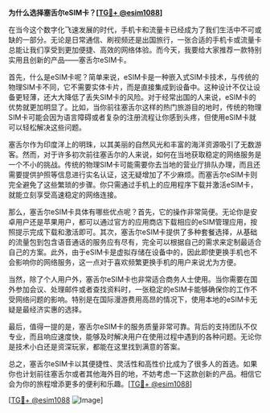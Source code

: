 **为什么选择塞舌尔eSIM卡？[[TG💪+ @esim1088](https://t.me/s/esim1088)]**

在当今这个数字化飞速发展的时代，手机卡和流量卡已经成为了我们生活中不可或缺的一部分。无论是日常通信、刷视频还是出国旅行，一张合适的手机卡或流量卡总能让我们享受到更加便捷、高效的网络体验。而今天，我要给大家推荐一款特别实用且创新的产品——塞舌尔eSIM卡。

首先，什么是eSIM卡呢？简单来说，eSIM卡是一种嵌入式SIM卡技术，与传统的物理SIM卡不同，它不需要实体卡片，而是直接集成到设备中。这种设计不仅让设备更轻薄，还大大降低了丢失SIM卡的风险。对于经常出国的人来说，eSIM卡的优势就更加明显了。比如，当你前往塞舌尔这样的热门旅游目的地时，传统的物理SIM卡可能会因为语言障碍或者复杂的注册流程让你感到头疼，但使用eSIM卡就可以轻松解决这些问题。

塞舌尔作为印度洋上的明珠，以其美丽的自然风光和丰富的海洋资源吸引了无数游客。然而，对于许多初次前往塞舌尔的人来说，如何在当地获取稳定的网络服务是一个不小的挑战。传统的物理SIM卡可能需要你去当地的营业厅排队办理，而且还需要提供护照等信息进行实名认证，这无疑增加了不少麻烦。而塞舌尔eSIM卡则完全避免了这些繁琐的步骤。你只需通过手机上的应用程序下载并激活eSIM卡，就能立刻享受高速稳定的网络连接。

那么，塞舌尔eSIM卡具体有哪些优点呢？首先，它的操作非常简便。无论你是安卓用户还是苹果用户，都可以通过官方的应用商店下载相应的eSIM管理应用，按照提示完成下载和激活即可。其次，塞舌尔eSIM卡提供了多种套餐选择，从基础的流量包到包含语音通话的服务应有尽有，完全可以根据自己的需求来定制最适合自己的方案。此外，由于eSIM卡是虚拟存储在设备中的，因此即使更换手机也不会影响你的网络服务，这一点对于喜欢频繁更换手机的用户来说尤为方便。

当然，除了个人用户外，塞舌尔eSIM卡也非常适合商务人士使用。当你需要在国外参加会议、处理邮件或者查找资料时，一张稳定的eSIM卡能够确保你的工作不受网络问题的影响。特别是在国际漫游费用高昂的情况下，使用本地的eSIM卡无疑是最经济实惠的选择。

最后，值得一提的是，塞舌尔eSIM卡的服务质量非常可靠。背后的支持团队不仅专业，而且响应速度快，能够及时解决用户在使用过程中遇到的各种问题。无论你是技术小白还是资深玩家，都能在这里找到满意的答案。

总之，塞舌尔eSIM卡以其便捷性、灵活性和高性价比成为了很多人的首选。如果你也计划前往塞舌尔或者其他海外目的地，不妨考虑一下这款创新的产品。相信它会为你的旅程增添更多的便利和乐趣。[[TG💪+ @esim1088](https://t.me/s/esim1088)]

[[TG💪+ @esim1088](https://t.me/s/esim1088) ![Image](https://i.postimg.cc/4NQfJmqS/Snipaste-2025-05-13-00-14-12.png)]